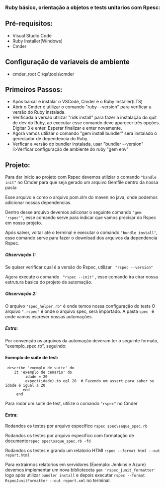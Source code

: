 ### Ruby básico, orientação a objetos e tests unitarios com Rpesc:


## Pré-requisitos:
<ul>
<li>Visual Studio Code</li> 
<li>Ruby Installer(Windows)</li>
<li>Cmder</li>
</ul>

## Configuração de variaveis de ambiente
<ul>
<li>cmder_root C:\qa\tools\cmder</li>
</ul>


## Primeiros Passos:
<ul>
<li>Após baixar e instalar o VSCode, Cmder e o Ruby Installer(LTS)</li>
<li>Abrir o Cmder e utilizar o comando "ruby --version" para verificar a versão do Ruby instalada.</li>
<li>Verificada a versão utilizar "ridk install" para fazer a instalação do quit de dev do Ruby, ao executar esse comando deve aparecer três opções. Digitar 3 e enter. Esperar finalizar e enter novamente. </li>
<li>Agora vamos utilizar o comando "gem install bundler" sera instalado o gereciador de dependencia do Ruby.</li>
<li>Verficar a versão do bundler instalada, usar "bundler --version" </li>
li>Verficar configuração de ambiente do ruby "gem env" </li>
</ul>

## Projeto:

Para dar inicio ao projeto com Rspec devemos utilziar o comando ```"bandle init"``` no Cmder para que seja gerado um arquivo Gemfile dentro da nossa pasta 

Esse arquivo e como o arquivo pom.xlm do maven no java, onde podemos adicionar nossas dependencias.

Dentro desse arquivo devemos adiconar o seguinte comando ```"gem 'rspec'"```, esse comando serve para indicar que vamos precisar do Rspec em nosso projeto.

Após salver, voltar até o terminal e executar o comando ```"bundle install"```, esse comando serve para fazer o download dos arquivos da dependencia Rspec.

##### Observação 1:
Se quiser verificar qual é a versão do Rspec, utilizar ```  "rspec --version" ``` 


Agora execute o comando ```  "rspec --init" ``` , esse comando ira cirar nossa estrutura basica do projeto de automação. 


##### Observação 2:
O arquivo ``` "spec_helper.rb" ``` é onde temos nossa configuração do tests
O arquivo ``` ".rspec" ``` é onde o arquivo spec, sera importado.
A pasta ```spec ``` é onde vamos escrever nossas automações.
  ##### Extra:
   Por convenção os arquivos da automação deveram ter o seguinte formato, "exemplo_spec.rb", seguindo:	
		
		
#### Exemplo de suite de test:
``` 
 describe 'exemplo de suite' do
	it 'exemplo de cenario' do
		 idade = 20
		 expect(idade).to eql 20  # Fazendo um assert para saber se idade é igual a 20
		end
	 end
```

Para rodar um suite de test, utilize o comando ``` "rspec" ```  no Cmder

#### Extra:
Rodandos os testes por arquivo especifico ``` rspec spec\saque_spec.rb ```

Rodandos os testes por arquivo especifico com formatação de documento``` rspec spec\saque_spec.rb -fd ```

Rodandos os testes e grando um relatorio HTMl ``` rspec --format html --out report.html ```

Para extrairmos relatorios em servidores (Exemplo: Jenkins e Azure) devemos implementar um nova biblioteceta  ``` gem 'rspec_junit_formatter' ``` logo após utilizar ``` bundler install ``` e depois executar  ``` rspec --format RspecJunitFormatter --out report.xml ``` no terminal.
	
	
	
	
